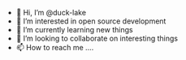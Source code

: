- 👋 Hi, I’m @duck-lake
- 👀 I’m interested in open source development 
- 🌱 I’m currently learning new things
- 💞️ I’m looking to collaborate on interesting things
- 📫 How to reach me ....

<!---
duck-lake/duck-lake is a ✨ special ✨ repository because its `README.md` (this file) appears on your GitHub profile.
You can click the Preview link to take a look at your changes.
--->
